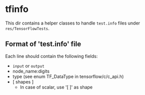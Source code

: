 # tfinfo

This dir contains a helper classes to handle `test.info` files under `res/TensorFlowTests`.

## Format of 'test.info' file

Each line should contain the following fields:
- `input` or `output`
- node_name:digits
- type (see enum TF_DataType in tensorflow/c/c_api.h)
- [ shapes ]
   - In case of scalar, use '[ ]' as shape
